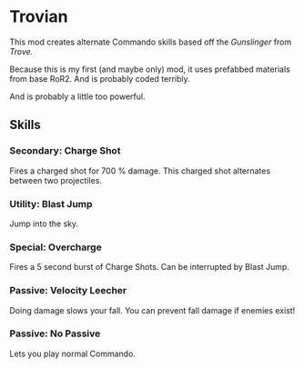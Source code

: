 # Trovian

This mod creates alternate Commando skills based off the *Gunslinger* from *Trove.*

Because this is my first (and maybe only) mod, it uses prefabbed materials from base RoR2.
And is probably coded terribly.

And is probably a little too powerful.


## Skills

### Secondary: Charge Shot
Fires a charged shot for 700 % damage.
This charged shot alternates between two projectiles.

### Utility: Blast Jump
Jump into the sky.

### Special: Overcharge
Fires a 5 second burst of Charge Shots.
Can be interrupted by Blast Jump.

### Passive: Velocity Leecher
Doing damage slows your fall. You can prevent fall damage if enemies exist!

### Passive: No Passive
Lets you play normal Commando.